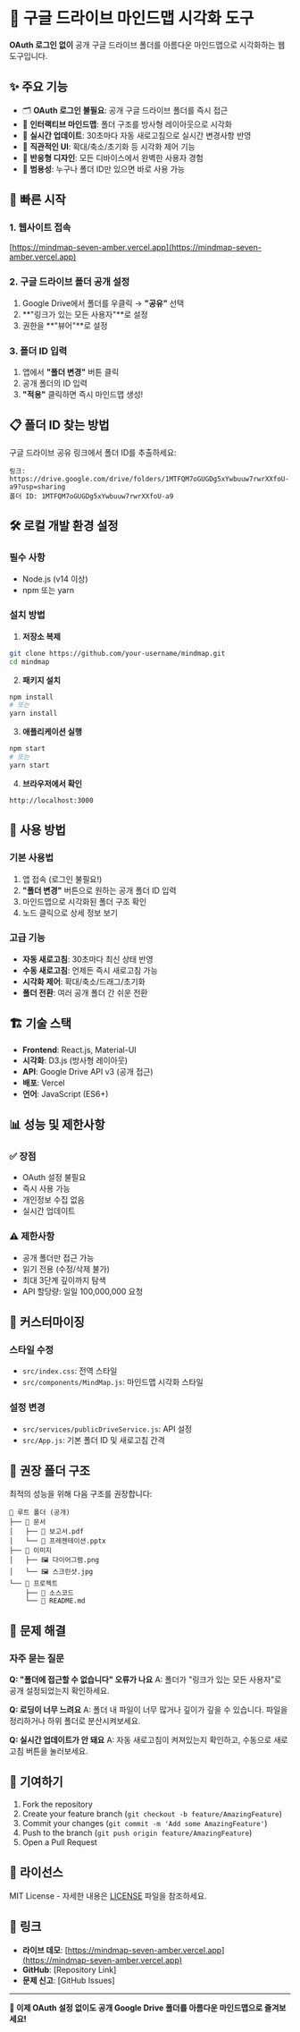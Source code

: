 # 🧠 구글 드라이브 마인드맵 시각화 도구

**OAuth 로그인 없이** 공개 구글 드라이브 폴더를 아름다운 마인드맵으로 시각화하는 웹 도구입니다.

## ✨ 주요 기능

- 🗂️ **OAuth 로그인 불필요**: 공개 구글 드라이브 폴더를 즉시 접근
- 🎨 **인터랙티브 마인드맵**: 폴더 구조를 방사형 레이아웃으로 시각화
- 🔄 **실시간 업데이트**: 30초마다 자동 새로고침으로 실시간 변경사항 반영
- 🎯 **직관적인 UI**: 확대/축소/초기화 등 시각화 제어 기능
- 📱 **반응형 디자인**: 모든 디바이스에서 완벽한 사용자 경험
- 🔗 **범용성**: 누구나 폴더 ID만 있으면 바로 사용 가능

## 🚀 빠른 시작

### 1. 웹사이트 접속
[https://mindmap-seven-amber.vercel.app](https://mindmap-seven-amber.vercel.app)

### 2. 구글 드라이브 폴더 공개 설정
1. Google Drive에서 폴더를 우클릭 → **"공유"** 선택
2. **"링크가 있는 모든 사용자"**로 설정
3. 권한을 **"뷰어"**로 설정

### 3. 폴더 ID 입력
1. 앱에서 **"폴더 변경"** 버튼 클릭
2. 공개 폴더의 ID 입력
3. **"적용"** 클릭하면 즉시 마인드맵 생성!

## 📋 폴더 ID 찾는 방법

구글 드라이브 공유 링크에서 폴더 ID를 추출하세요:

```
링크: https://drive.google.com/drive/folders/1MTFQM7oGUGDg5xYwbuuw7rwrXXfoU-a9?usp=sharing
폴더 ID: 1MTFQM7oGUGDg5xYwbuuw7rwrXXfoU-a9
```

## 🛠️ 로컬 개발 환경 설정

### 필수 사항
- Node.js (v14 이상)
- npm 또는 yarn

### 설치 방법

1. **저장소 복제**
```bash
git clone https://github.com/your-username/mindmap.git
cd mindmap
```

2. **패키지 설치**
```bash
npm install
# 또는
yarn install
```

3. **애플리케이션 실행**
```bash
npm start
# 또는
yarn start
```

4. **브라우저에서 확인**
```
http://localhost:3000
```

## 🎯 사용 방법

### 기본 사용법
1. 앱 접속 (로그인 불필요!)
2. **"폴더 변경"** 버튼으로 원하는 공개 폴더 ID 입력
3. 마인드맵으로 시각화된 폴더 구조 확인
4. 노드 클릭으로 상세 정보 보기

### 고급 기능
- **자동 새로고침**: 30초마다 최신 상태 반영
- **수동 새로고침**: 언제든 즉시 새로고침 가능
- **시각화 제어**: 확대/축소/드래그/초기화
- **폴더 전환**: 여러 공개 폴더 간 쉬운 전환

## 🏗️ 기술 스택

- **Frontend**: React.js, Material-UI
- **시각화**: D3.js (방사형 레이아웃)
- **API**: Google Drive API v3 (공개 접근)
- **배포**: Vercel
- **언어**: JavaScript (ES6+)

## 📊 성능 및 제한사항

### ✅ 장점
- OAuth 설정 불필요
- 즉시 사용 가능
- 개인정보 수집 없음
- 실시간 업데이트

### ⚠️ 제한사항
- 공개 폴더만 접근 가능
- 읽기 전용 (수정/삭제 불가)
- 최대 3단계 깊이까지 탐색
- API 할당량: 일일 100,000,000 요청

## 🎨 커스터마이징

### 스타일 수정
- `src/index.css`: 전역 스타일
- `src/components/MindMap.js`: 마인드맵 시각화 스타일

### 설정 변경
- `src/services/publicDriveService.js`: API 설정
- `src/App.js`: 기본 폴더 ID 및 새로고침 간격

## 📁 권장 폴더 구조

최적의 성능을 위해 다음 구조를 권장합니다:

```
📁 루트 폴더 (공개)
├── 📁 문서
│   ├── 📄 보고서.pdf
│   └── 📄 프레젠테이션.pptx
├── 📁 이미지
│   ├── 🖼️ 다이어그램.png
│   └── 🖼️ 스크린샷.jpg
└── 📁 프로젝트
    ├── 📁 소스코드
    └── 📄 README.md
```

## 🔧 문제 해결

### 자주 묻는 질문

**Q: "폴더에 접근할 수 없습니다" 오류가 나요**
A: 폴더가 "링크가 있는 모든 사용자"로 공개 설정되었는지 확인하세요.

**Q: 로딩이 너무 느려요**
A: 폴더 내 파일이 너무 많거나 깊이가 깊을 수 있습니다. 파일을 정리하거나 하위 폴더로 분산시켜보세요.

**Q: 실시간 업데이트가 안 돼요**
A: 자동 새로고침이 켜져있는지 확인하고, 수동으로 새로고침 버튼을 눌러보세요.

## 🤝 기여하기

1. Fork the repository
2. Create your feature branch (`git checkout -b feature/AmazingFeature`)
3. Commit your changes (`git commit -m 'Add some AmazingFeature'`)
4. Push to the branch (`git push origin feature/AmazingFeature`)
5. Open a Pull Request

## 📄 라이선스

MIT License - 자세한 내용은 [LICENSE](LICENSE) 파일을 참조하세요.

## 🔗 링크

- **라이브 데모**: [https://mindmap-seven-amber.vercel.app](https://mindmap-seven-amber.vercel.app)
- **GitHub**: [Repository Link]
- **문제 신고**: [GitHub Issues]

---

**🎉 이제 OAuth 설정 없이도 공개 Google Drive 폴더를 아름다운 마인드맵으로 즐겨보세요!**